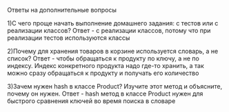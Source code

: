 Ответы на дополнительные вопросы 

1)С чего проще начать выполнение домашнего задания: с тестов или с реализации классов?
Ответ - c реализации классов, потому что при реализации тестов используются классы

2)Почему для хранения товаров в корзине используется словарь, а не список?
Ответ - чтобы обращаться к продукту по ключу, а не по индексу. Индекс конкретного продукта надо где-то хранить, а так 
можно сразу обращаться к продукту и получать его количество

3)Зачем нужен hash в классе Product? Изучите этот метод и объясните, почему он нужен.
Ответ - hash метод в классе Product нужен для быстрого сравнения ключей во время поиска в словаре 